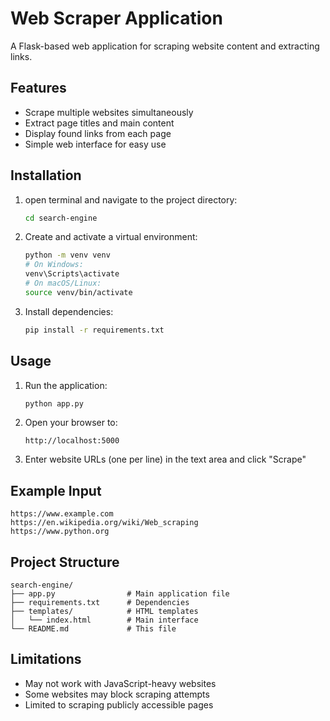 # Web Scraper Application

A Flask-based web application for scraping website content and extracting links.

## Features

- Scrape multiple websites simultaneously
- Extract page titles and main content
- Display found links from each page
- Simple web interface for easy use

## Installation

1. open terminal and navigate to the project directory:

   ```bash
   cd search-engine
   ```

2. Create and activate a virtual environment:

   ```bash
   python -m venv venv
   # On Windows:
   venv\Scripts\activate
   # On macOS/Linux:
   source venv/bin/activate
   ```

3. Install dependencies:
   ```bash
   pip install -r requirements.txt
   ```

## Usage

1. Run the application:

   ```bash
   python app.py
   ```

2. Open your browser to:

   ```
   http://localhost:5000
   ```

3. Enter website URLs (one per line) in the text area and click "Scrape"

## Example Input

```
https://www.example.com
https://en.wikipedia.org/wiki/Web_scraping
https://www.python.org
```

## Project Structure

```
search-engine/
├── app.py                # Main application file
├── requirements.txt      # Dependencies
├── templates/            # HTML templates
│   └── index.html        # Main interface
└── README.md             # This file
```

## Limitations

- May not work with JavaScript-heavy websites
- Some websites may block scraping attempts
- Limited to scraping publicly accessible pages
